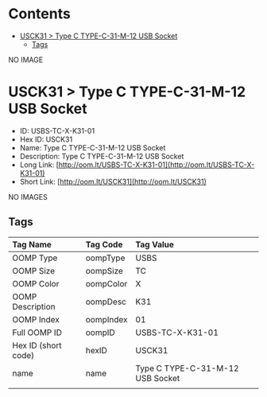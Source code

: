 



Contents
========

* [USCK31 > Type C TYPE-C-31-M-12 USB Socket](#usck31--type-c-type-c-31-m-12-usb-socket)
	* [Tags](#tags)
  
NO IMAGE  
# USCK31 > Type C TYPE-C-31-M-12 USB Socket

- ID: USBS-TC-X-K31-01
- Hex ID: USCK31
- Name: Type C TYPE-C-31-M-12 USB Socket
- Description: Type C TYPE-C-31-M-12 USB Socket
- Long Link: [http://oom.lt/USBS-TC-X-K31-01](http://oom.lt/USBS-TC-X-K31-01)
- Short Link: [http://oom.lt/USCK31](http://oom.lt/USCK31)
  
NO IMAGES  
## Tags
  

|Tag Name|Tag Code|Tag Value|
| :--- | :--- | :--- |
|OOMP Type|oompType|USBS|
|OOMP Size|oompSize|TC|
|OOMP Color|oompColor|X|
|OOMP Description|oompDesc|K31|
|OOMP Index|oompIndex|01|
|Full OOMP ID|oompID|USBS-TC-X-K31-01|
|Hex ID (short code)|hexID|USCK31|
|name|name|Type C TYPE-C-31-M-12 USB Socket|
||||
